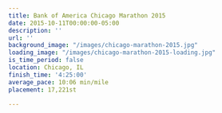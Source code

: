 ```yaml
---
title: Bank of America Chicago Marathon 2015
date: 2015-10-11T00:00:00-05:00
description: ''
url: ''
background_image: "/images/chicago-marathon-2015.jpg"
loading_image: "/images/chicago-marathon-2015-loading.jpg"
is_time_period: false
location: Chicago, IL
finish_time: '4:25:00'
average_pace: 10:06 min/mile
placement: 17,221st

---
```

